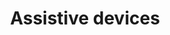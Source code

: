 ---
title: Assistive devices
longTitle: 'Assistive devices'
tags:
- gccommon
usedFor:
- "[[Assistive technologies]]"
---